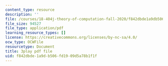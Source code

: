 ```yaml
---
content_type: resource
description: ''
file: /courses/18-404j-theory-of-computation-fall-2020/f842dbde1a9db506fd1909d5a78b1f1f_iZPzBHGDsWI.pdf
file_size: 94527
file_type: application/pdf
learning_resource_types: []
license: https://creativecommons.org/licenses/by-nc-sa/4.0/
ocw_type: OCWFile
resourcetype: Document
title: 3play pdf file
uid: f842dbde-1a9d-b506-fd19-09d5a78b1f1f
---
```

